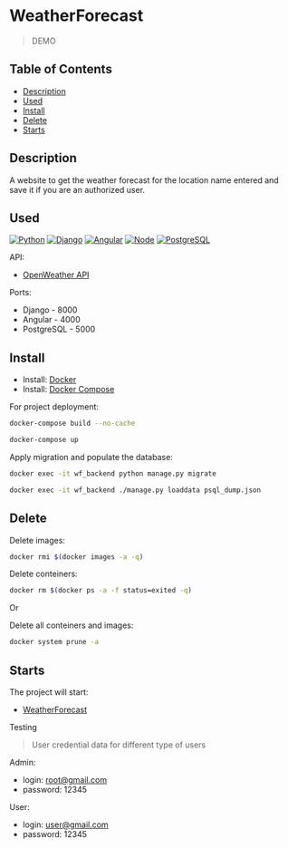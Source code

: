 # WeatherForecast 

> DEMO 


## Table of Contents

- [Description](#description)
- [Used](#used)
- [Install](#install)
- [Delete](#delete)
- [Starts](#starts)


## Description

A website to get the weather forecast for the location name entered 
and save it if you are an authorized user.


## Used

[![Python](https://img.shields.io/static/v1?label=Python&message=v3.8.10&color=00CC11)](https://www.python.org/downloads/release/python-3811/)
[![Django](https://img.shields.io/static/v1?label=Django&message=v3.2.9&color=D75627)](https://docs.djangoproject.com/en/4.1/releases/3.2.9/)
[![Angular](https://img.shields.io/static/v1?label=Angular&message=v13.3.5&color=FF1300)](https://angular.io/start)
[![Node](https://img.shields.io/static/v1?label=Node&message=v18.1.0&color=D7E726)](https://nodejs.org/en/)
[![PostgreSQL](https://img.shields.io/static/v1?label=PostgreSQL&message=vlatest&color=007DD1)](https://www.postgresql.org/)

API:
- [OpenWeather API](https://openweathermap.org/api)

Ports:
* Django      - 8000 
* Angular     - 4000 
* PostgreSQL  - 5000


## Install 

- Install: [Docker](https://docs.docker.com/engine/install/)
- Install: [Docker Compose](https://docs.docker.com/compose/install/)

For project deployment:
```sh
docker-compose build --no-cache
```
```sh
docker-compose up
```   

Apply migration and populate the database:
```sh
docker exec -it wf_backend python manage.py migrate
```
```sh
docker exec -it wf_backend ./manage.py loaddata psql_dump.json
```


## Delete 

Delete images:
```sh
docker rmi $(docker images -a -q)
```

Delete conteiners:
```sh
docker rm $(docker ps -a -f status=exited -q)
```

Or

Delete all conteiners and images:
```sh
docker system prune -a
``` 


## Starts

The project will start:
- [WeatherForecast](http://localhost:4000/)

Testing
> User credential data for different type of users

Admin:
* login:    root@gmail.com
* password: 12345

User:
* login:    user@gmail.com
* password: 12345

